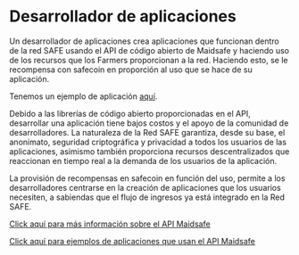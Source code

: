 # Desarrollador de aplicaciones

Un desarrollador de aplicaciones crea aplicaciones que funcionan dentro de la red SAFE usando el API de código abierto de Maidsafe y haciendo uso de los recursos que los Farmers proporcionan a la red. Haciendo esto, se le recompensa con safecoin en proporción al uso que se hace de su aplicación.

Tenemos un ejemplo de aplicación [aquí](http://blog.maidsafe.net/2014/04/21/safe-network-sample-app-features/).

Debido a las librerías de código abierto proporcionadas en el API, desarrollar una aplicación tiene bajos costos y el apoyo de la comunidad de desarrolladores. La naturaleza de la Red SAFE garantiza, desde su base, el anonimato, seguridad criptográfica y privacidad a todos los usuarios de las aplicaciones, asimismo también proporciona recursos descentralizados que reaccionan en tiempo real a la demanda de los usuarios de la aplicación.

La provisión de recompensas en safecoin en función del uso, permite a los desarrolladores centrarse en la creación de aplicaciones que los usuarios necesiten, a sabiendas que el flujo de ingresos ya está integrado en la Red SAFE.

[Click aquí para más información sobre el API Maidsafe](https://github.com/maidsafe/MaidSafe-API/wiki)

[Click aquí para ejemplos de aplicaciones que usan el API Maidsafe](http://maidsafe.net/maidsafe-examples/)





